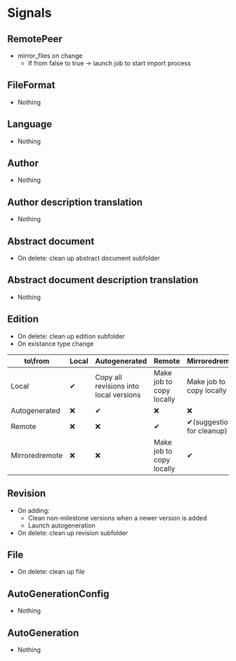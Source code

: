 # Signals
## RemotePeer
 - mirror_files on change
     - If from false to true -> launch job to start import process

## FileFormat
 - Nothing

## Language
 - Nothing

## Author
 - Nothing

## Author description translation
 - Nothing

## Abstract document
 - On delete: clean up abstract document subfolder

## Abstract document description translation
 - Nothing

## Edition
 - On delete: clean up edition subfolder
 - On existance type change

|  to\from        | Local         | Autogenerated                           | Remote                     | Mirroredremote                |
|-----------------|---------------|-----------------------------------------|----------------------------|-------------------------------|
| Local           | ✔             | Copy all revisions into local versions  | Make job to copy locally   | Make job to copy locally     |
| Autogenerated   | ❌            | ✔                                      | ❌                         | ❌                           |
| Remote          | ❌            | ❌                                     | ✔                          | ✔(suggestion for cleanup) |
| Mirroredremote  | ❌            | ❌                                     | Make job to copy locally    | ✔                            |


## Revision
 - On adding: 
    - Clean non-milestone versions when a newer version is added
    - Launch autogeneration
 - On delete: clean up revision subfolder

## File
 - On delete: clean up file

## AutoGenerationConfig
 - Nothing

## AutoGeneration
 - Nothing
